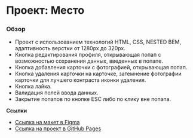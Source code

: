 # Проект: Место

### Обзор

* Проект с использованием технологий HTML, CSS, NESTED BEM, адаптивность верстки от 1280px до 320px.
* Кнопка редактирования профиля, открывающая попап с возможностью сохранения данных, введенных в попапе.
* Кнопка добавления карточки с фотографией, открывающая попап.
* Кнопка удаления карточки на карточке, затемнение фотографии карточки для лучшего контраста иконки удаления.
* Кнопка лайка.
* Валидация полей ввода данных.
* Закрытие попапов по кнопке ESC либо по клику вне попапа.

**Ссылки**

* [Ссылка на макет в Figma](https://www.figma.com/file/2cn9N9jSkmxD84oJik7xL7/JavaScript.-Sprint-4?node-id=0%3A1)
* [Ссылка на проект в GitHub Pages](https://khazdev.github.io/mesto/)



